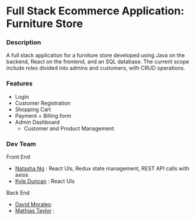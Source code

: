# Full Stack Ecommerce Application: Furniture Store

### Description
A full stack application for a furniture store developed using Java on the backend, React on the frontend, and an SQL database.
The current scope include roles divided into admins and customers, with CRUD operations.

### Features
* Login 
* Customer Registration
* Shopping Cart
* Payment + Billing form
* Admin Dashboard 
  * Customer and Product Management

### Dev Team
Front End
* [Natasha Ng](https://github.com/natashang) : React UIs, Redux state management, REST API calls with axios 
* [Kyle Duncan](https://github.com/KDuncan312) : React UIs

Back End
* [David Morales](https://github.com/davmor95):
* [Mathias Taylor](https://github.com/mathiast3) :

